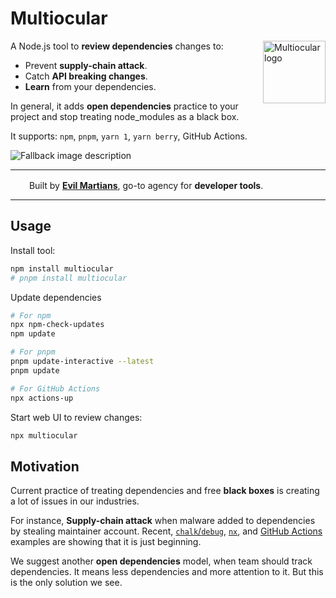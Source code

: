 # Multiocular

<img width="100" height="100" alt="Multiocular logo" align="right" src="https://github.com/user-attachments/assets/e5f22175-153f-4b9a-b2fb-b7837d75db39" />

A Node.js tool to **review dependencies** changes to:

- Prevent **supply-chain attack**.
- Catch **API breaking changes**.
- **Learn** from your dependencies.

In general, it adds **open dependencies** practice to your project and stop treating node_modules as a black box.

It supports: `npm`, `pnpm`, `yarn 1`, `yarn berry`, GitHub Actions.

<picture>
  <source media="(prefers-color-scheme: dark)" srcset="https://github.com/user-attachments/assets/07ed01ee-694a-4553-bd7d-dbb248a08385">
  <source media="(prefers-color-scheme: light)" srcset="https://github.com/user-attachments/assets/beb86f60-772e-4c01-9de7-99613b354d67">
  <img alt="Fallback image description" src="https://github.com/user-attachments/assets/beb86f60-772e-4c01-9de7-99613b354d67">
</picture>

---

<img src="https://cdn.evilmartians.com/badges/logo-no-label.svg" alt="" width="22" height="16" />  Built by
<b><a href="https://evilmartians.com/devtools?utm_source=postcss&utm_campaign=devtools-button&utm_medium=github">Evil Martians</a></b>, go-to agency for <b>developer tools</b>.

---

## Usage

Install tool:

```sh
npm install multiocular
# pnpm install multiocular
```

Update dependencies

```sh
# For npm
npx npm-check-updates
npm update

# For pnpm
pnpm update-interactive --latest
pnpm update

# For GitHub Actions
npx actions-up
```

Start web UI to review changes:

```sh
npx multiocular
```

## Motivation

Current practice of treating dependencies and free **black boxes** is creating a lot of issues in our industries.

For instance, **Supply-chain attack** when malware added to dependencies by stealing maintainer account. Recent, [`chalk`/`debug`](https://www.aikido.dev/blog/npm-debug-and-chalk-packages-compromised), [`nx`](https://www.aikido.dev/blog/popular-nx-packages-compromised-on-npm), and [GitHub Actions](https://www.wiz.io/blog/github-action-tj-actions-changed-files-supply-chain-attack-cve-2025-30066) examples are showing that it is just beginning.

We suggest another **open dependencies** model, when team should track dependencies. It means less dependencies and more attention to it. But this is the only solution we see.
